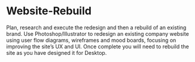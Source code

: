 # Website-Rebuild
Plan, research and execute the redesign and then a rebuild of an existing brand. Use Photoshop/Illustrator to redesign an existing company website using user flow diagrams, wireframes and mood boards, focusing on improving the site’s UX and UI. Once complete you will need to rebuild the site as you have designed it for Desktop.
